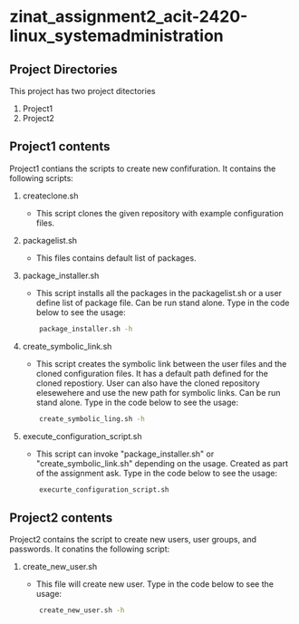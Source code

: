 # zinat_assignment2_acit-2420-linux_systemadministration

## Project Directories
This project has two project ditectories
1. Project1
2. Project2

## Project1 contents
Project1 contians the scripts to create new confifuration. It contains the following scripts:

1. createclone.sh
    - This script clones the given repository with example configuration files.

2. packagelist.sh
    - This files contains default list of packages.

3. package_installer.sh
    - This script installs all the packages in the packagelist.sh or a user define list of package file. Can be run stand alone. Type in the code below to see the usage:

    ```bash
        package_installer.sh -h
    ```
4. create_symbolic_link.sh 
    - This script creates the symbolic link between the user files and the cloned configuration files. It has a default path defined for the cloned repostiory. User can also have the cloned repository elesewehere and use the new path for symbolic links. Can be run stand alone. Type in the code below to see the usage:

    ```bash
        create_symbolic_ling.sh -h
    ```
5. execute_configuration_script.sh
    - This script can invoke "package_installer.sh" or "create_symbolic_link.sh" depending on the usage. Created as part of the assignment ask. Type in the code below to see the usage:
    
    ```bash
        execurte_configuration_script.sh
    ```

## Project2 contents
Project2 contains the script to create new users, user groups, and passwords. It conatins the following script:

1. create_new_user.sh
    - This file will create new user. Type in the code below to see the usage:

    ```bash
        create_new_user.sh -h
    ```



